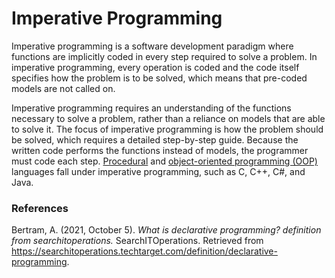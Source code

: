 # Imperative Programming

Imperative programming is a software development paradigm where functions are implicitly coded in every step required to solve a problem. In imperative programming, every operation is coded and the code itself specifies how the problem is to be solved, which means that pre-coded models are not called on.

Imperative programming requires an understanding of the functions necessary to solve a problem, rather than a reliance on models that are able to solve it. The focus of imperative programming is how the problem should be solved, which requires a detailed step-by-step guide. Because the written code performs the functions instead of models, the programmer must code each step. [Procedural](./procedural-programming.md) and [object-oriented programming (OOP)](./object-oriented-programming.md) languages fall under imperative programming, such as C, C++, C#, and Java.

### References
Bertram, A. (2021, October 5). *What is declarative programming? definition from searchitoperations.* SearchITOperations. Retrieved from https://searchitoperations.techtarget.com/definition/declarative-programming.  